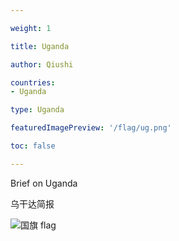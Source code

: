 ```yaml
---

weight: 1

title: Uganda

author: Qiushi 

countries: 
- Uganda

type: Uganda

featuredImagePreview: '/flag/ug.png'

toc: false 

---
```


Brief on Uganda

乌干达简报 

<!--more-->

![国旗 flag](/flag/ug.png)